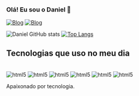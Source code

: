 ### Olá! Eu sou o Daniel 👋
[![Blog](https://img.shields.io/website?label=UniqueBeauty.vercel&style=for-the-badge&url=https://unique-beauty-btma.vercel.app)](https://unique-beauty-btma.vercel.app/)
[![Blog](https://img.shields.io/badge/LinkedIn-0077B5?style=for-the-badge&logo=linkedin&logoColor=white)](https://www.linkedin.com/in/daniel-ibiapina/)



![Daniel GitHub stats](https://github-readme-stats.vercel.app/api?username=DanielIbiapina&show_icons=true&theme=dark)
[![Top Langs](https://github-readme-stats.vercel.app/api/top-langs/?username=DanielIbiapina)](https://github.com/DanielIbiapina/github-readme-stats)

## Tecnologias que uso no meu dia

<div style="display: inline_block"><br />
  <img align="center" alt="html5" src="https://img.shields.io/badge/HTML5-E34F26?style=for-the-badge&logo=html5&logoColor=white" />
  <img align="center" alt="html5" src="https://img.shields.io/badge/CSS3-1572B6?style=for-the-badge&logo=css3&logoColor=white" />
  <img align="center" alt="html5" src="https://img.shields.io/badge/JavaScript-F7DF1E?style=for-the-badge&logo=javascript&logoColor=black" />
  <img align="center" alt="html5" src="https://img.shields.io/badge/TypeScript-007ACC?style=for-the-badge&logo=typescript&logoColor=white" />
  <img align="center" alt="html5" src="https://img.shields.io/badge/React-20232A?style=for-the-badge&logo=react&logoColor=61DAFB" />
  <img align="center" alt="html5" src="https://img.shields.io/badge/Node.js-43853D?style=for-the-badge&logo=node.js&logoColor=white" />
</div>



Apaixonado por tecnologia.
